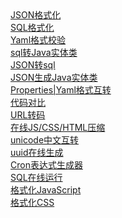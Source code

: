 
<div>
<a target="_blank" href="https://tool.oschina.net/codeformat/json">
    <div class="item">
        <div class="no-logo">JSON格式化</div>
    </div>
</a>
<a target="_blank" href="https://tool.oschina.net/codeformat/sql">
    <div class="item">
        <div class="no-logo">SQL格式化</div>
    </div>
</a>
<a target="_blank" href="https://www.yamllint.com/">
    <div class="item">
        <div class="no-logo">Yaml格式校验</div>
    </div>
</a>
        <a target="_blank" href="https://www.bejson.com/devtools/sql2pojo/">
    <div class="item">
        <div class="no-logo">sql转Java实体类</div>
    </div>
</a>
       <a target="_blank" href="https://www.bejson.com/jsontool/jsonzhuansql/">
    <div class="item">
        <div class="no-logo">JSON转sql</div>
    </div>
</a>		
<a target="_blank" href="https://www.bejson.com/json2javapojo/new/">
    <div class="item">
        <div class="no-logo">JSON生成Java实体类</div>
    </div>
</a>
<a target="_blank" href="https://www.toyaml.com/index.html">
    <div class="item">
        <div class="no-logo">Properties|Yaml格式互转</div>
    </div>
</a>
<a target="_blank" href="https://tool.oschina.net/diff">
    <div class="item">
        <div class="no-logo">代码对比</div>
    </div>
</a>
<a target="_blank" href="https://tool.oschina.net/encode?type=4">
    <div class="item">
        <div class="no-logo">URL转码</div>
    </div>
</a>
<a target="_blank" href="https://tool.oschina.net/jscompress">
    <div class="item">
        <div class="no-logo">在线JS/CSS/HTML压缩</div>
    </div>
</a>
<a target="_blank" href="https://www.bejson.com/convert/unicode_chinese/">
    <div class="item">
        <div class="no-logo">unicode中文互转</div>
    </div>
</a>
<a target="_blank" href="https://uutool.cn/uuid/">
    <div class="item">
        <div class="no-logo">uuid在线生成</div>
    </div>
</a>						
<a target="_blank" href="https://www.bejson.com/othertools/cron/">
    <div class="item">
        <div class="no-logo">Cron表达式生成器</div>
    </div>
</a>			
<a target="_blank" href="https://www.bejson.com/runcode/sql/">
    <div class="item">
        <div class="no-logo">SQL在线运行</div>
    </div>
</a>	
<a target="_blank" href="https://tool.oschina.net/codeformat/js">
    <div class="item">
        <div class="no-logo">格式化JavaScript</div>
    </div>
</a>	
<a target="_blank" href="https://tool.oschina.net/codeformat/css">
    <div class="item">
        <div class="no-logo">格式化CSS</div>
    </div>
</a>						
</div>
